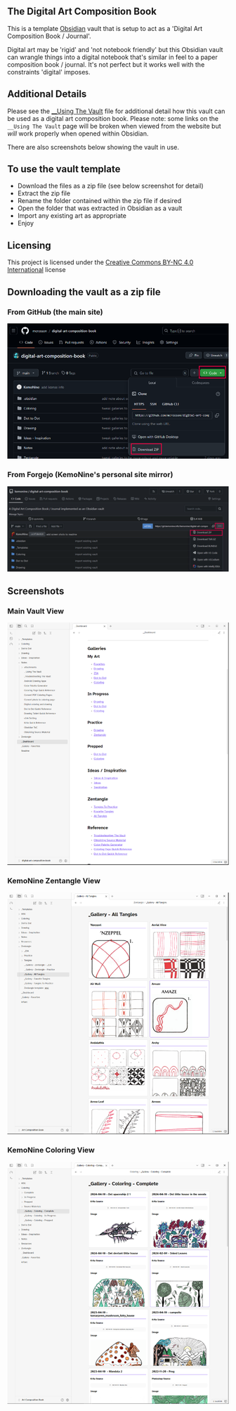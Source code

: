 ## The Digital Art Composition Book

This is a template [Obsidian](https://obsidian.md/) vault that is setup to act as a 'Digital Art Composition Book / Journal'.

Digital art may be 'rigid' and 'not notebook friendly' but this Obsidian vault can wrangle things into a digital notebook that's similar in feel to a paper composition book / journal. It's not perfect but it works well with the constraints 'digital' imposes.

## Additional Details

Please see the [\_\_Using The Vault](Notes/__Using%20The%20Vault.md) file for additional detail how this vault can be used as a digital art composition book. Please note: some links on the `__Using The Vault` page will be broken when viewed from the website but *will* work properly when opened within Obsidian.

There are also screenshots below showing the vault in use.

## To use the vault template

- Download the files as a zip file (see below screenshot for detail)
- Extract the zip file
- Rename the folder contained within the zip file if desired
- Open the folder that was extracted in Obsidian as a vault
- Import any existing art as appropriate
- Enjoy

## Licensing

This project is licensed under the [Creative Commons BY-NC 4.0 International](https://creativecommons.org/licenses/by-nc/4.0/) license

## Downloading the vault as a zip file

### From GitHub (the main site)

![How to download - GitHub](attachments/downloading_2.png)

### From Forgejo (KemoNine's personal site mirror)

![How to download - Forgejo](attachments/downloading.png)

## Screenshots

### Main Vault View
![Main Vault View](attachments/Vault%20Screenshot%201.png)

### KemoNine Zentangle View
![KemoNine Zentangle View](attachments/Vault%20Screenshot%202.png)

### KemoNine Coloring View
![KemoNine Coloring View](attachments/Vault%20Screenshot%203.png)
